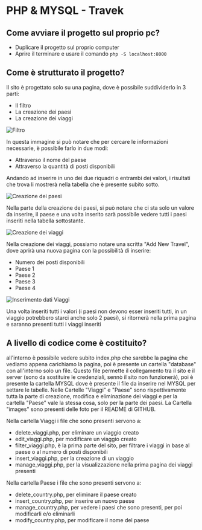 # PHP & MYSQL - Travek

## Come avviare il progetto sul proprio pc?

- Duplicare il progetto sul proprio computer
- Aprire il terminare e usare il comando `php -S localhost:8000`

## Come è strutturato il progetto?

Il sito è progettato solo su una pagina, dove è possibile suddividerlo in 3 parti:

- Il filtro
- La creazione dei paesi
- La creazione dei viaggi


![Filtro](https://github.com/GiulioBorzetta/php-mysql-travel/blob/main/images/filter.png)

In questa immagine si può notare che per cercare le informazioni necessarie, è possibile farlo in due modi:

- Attraverso il nome del paese
- Attraverso la quantità di posti disponibili

Andando ad inserire in uno dei due riquadri o entrambi dei valori, i risultati che trova li mostrerà nella tabella che è presente subito sotto.

![Creazione dei paesi](https://github.com/GiulioBorzetta/php-mysql-travel/blob/main/images/country.png)

Nella parte della creazione dei paesi, si può notare che ci sta solo un valore da inserire, il paese e una volta inserito sarà possibile vedere tutti i paesi inseriti nella tabella sottostante.

![Creazione dei viaggi](https://github.com/GiulioBorzetta/php-mysql-travel/blob/main/images/travel.png)

Nella creazione dei viaggi, possiamo notare una scritta "Add New Travel", dove aprirà una nuova pagina con la possibilità di inserire:
- Numero dei posti disponibili
- Paese 1
- Paese 2
- Paese 3
- Paese 4

![Inserimento dati Viaggi](https://github.com/GiulioBorzetta/php-mysql-travel/blob/main/images/insert_travel.png)

Una volta inseriti tutti i valori (i paesi non devono esser inseriti tutti, in un viaggio potrebbero starci anche solo 2 paesi), si ritornerà nella prima pagina e saranno presenti tutti i viaggi inseriti

## A livello di codice come è costituito?

all'interno è possibile vedere subito index.php che sarebbe la pagina che vediamo appena carichiamo la pagina, poi è presente un cartella "database" con all'interno solo un file. Questo file permette il collegamento tra il sito e il server (sono da sostituire le credenziali, sennò il sito non funzionerà), poi è presente la cartella MYSQL dove è presente il file da inserire nel MYSQL per settare le tabelle. Nelle Cartelle "Viaggi" e "Paese" sono rispettivamente tutta la parte di creazione, modifica e eliminazione dei viaggi e per la cartella "Paese" vale la stessa cosa, solo per la parte dei paesi. La Cartella "images" sono presenti delle foto per il README di GITHUB. 

Nella cartella Viaggi i file che sono presenti servono a:

- delete_viaggi.php, per eliminare un viaggio creato
- edit_viaggi.php, per modificare un viaggio creato
- filter_viaggi.php, è la prima parte del sito, per filtrare i viaggi in base al paese o al numero di posti disponibili
- insert_viaggi.php, per la creazione di un viaggio
- manage_viaggi.php, per la visualizzazione nella prima pagina dei viaggi presenti

Nella cartella Paese i file che sono presenti servono a:

- delete_country.php, per eliminare il paese creato
- insert_country.php, per inserire un nuovo paese
- manage_country.php, per vedere i paesi che sono presenti, per poi modificarli e/o eliminarli
- modify_country.php, per modificare il nome del paese



